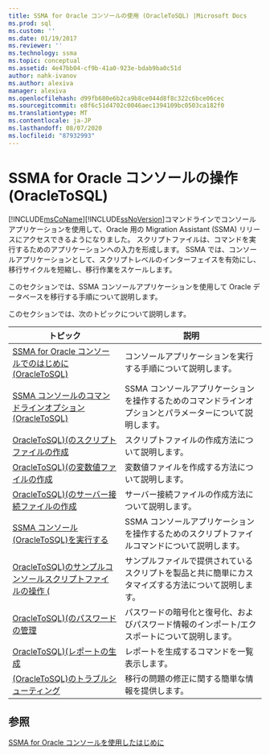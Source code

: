 ```yaml
---
title: SSMA for Oracle コンソールの使用 (OracleToSQL) |Microsoft Docs
ms.prod: sql
ms.custom: ''
ms.date: 01/19/2017
ms.reviewer: ''
ms.technology: ssma
ms.topic: conceptual
ms.assetid: 4e47bb04-cf9b-41a0-923e-bdab9ba0c51d
author: nahk-ivanov
ms.author: alexiva
manager: alexiva
ms.openlocfilehash: d99fb680e6b2ca9b8ce044d8f8c322c6bce06cec
ms.sourcegitcommit: e8f6c51d4702c0046aec1394109bc0503ca182f0
ms.translationtype: MT
ms.contentlocale: ja-JP
ms.lasthandoff: 08/07/2020
ms.locfileid: "87932993"
---
```

# <a name="working-with-ssma-for-oracle-console-oracletosql"></a>SSMA for Oracle コンソールの操作 (OracleToSQL)
[!INCLUDE[msCoName](../../includes/msconame_md.md)][!INCLUDE[ssNoVersion](../../includes/ssnoversion-md.md)]コマンドラインでコンソールアプリケーションを使用して、Oracle 用の Migration Assistant (SSMA) リリースにアクセスできるようになりました。 スクリプトファイルは、コマンドを実行するためのアプリケーションへの入力を形成します。 SSMA では、コンソールアプリケーションとして、スクリプトレベルのインターフェイスを有効にし、移行サイクルを短縮し、移行作業をスケールします。  
  
このセクションでは、SSMA コンソールアプリケーションを使用して Oracle データベースを移行する手順について説明します。  
  
このセクションでは、次のトピックについて説明します。  
  
|トピック|説明|  
|-|-|  
|[SSMA for Oracle コンソールでのはじめに &#40;OracleToSQL&#41;](../../ssma/oracle/getting-started-with-ssma-for-oracle-console-oracletosql.md)|コンソールアプリケーションを実行する手順について説明します。|  
|[SSMA コンソールのコマンドラインオプション &#40;OracleToSQL&#41;](../../ssma/oracle/command-line-options-in-ssma-console-oracletosql.md)|SSMA コンソールアプリケーションを操作するためのコマンドラインオプションとパラメーターについて説明します。|  
|[OracleToSQL&#41;&#40;のスクリプトファイルの作成](../../ssma/oracle/creating-script-files-oracletosql.md)|スクリプトファイルの作成方法について説明します。|  
|[OracleToSQL&#41;&#40;の変数値ファイルの作成](../../ssma/oracle/creating-variable-value-files-oracletosql.md)|変数値ファイルを作成する方法について説明します。|  
|[OracleToSQL&#41;&#40;のサーバー接続ファイルの作成](../../ssma/oracle/creating-the-server-connection-files-oracletosql.md)|サーバー接続ファイルの作成方法について説明します。|  
|[SSMA コンソール &#40;OracleToSQL&#41;を実行する](../../ssma/oracle/executing-the-ssma-console-oracletosql.md)|SSMA コンソールアプリケーションを操作するためのスクリプトファイルコマンドについて説明します。|  
|[OracleToSQL&#41;のサンプルコンソールスクリプトファイルの操作 &#40;](../../ssma/oracle/working-with-the-sample-console-script-files-oracletosql.md)|サンプルファイルで提供されているスクリプトを製品と共に簡単にカスタマイズする方法について説明します。|  
|[OracleToSQL&#41;&#40;のパスワードの管理](../../ssma/oracle/managing-passwords-oracletosql.md)|パスワードの暗号化と復号化、およびパスワード情報のインポート/エクスポートについて説明します。|  
|[OracleToSQL&#41;&#40;レポートの生成](../../ssma/oracle/generating-reports-oracletosql.md)|レポートを生成するコマンドを一覧表示します。|  
|[&#40;OracleToSQL&#41;のトラブルシューティング](../../ssma/oracle/troubleshooting-oracletosql.md)|移行の問題の修正に関する簡単な情報を提供します。|  
  
## <a name="see-also"></a>参照  
[SSMA for Oracle コンソールを使用したはじめに](getting-started-with-ssma-for-oracle-console-oracletosql.md)  
  
